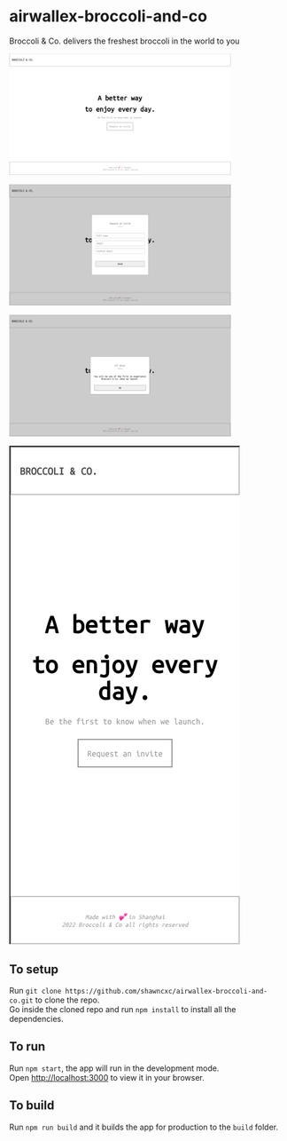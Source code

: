 # airwallex-broccoli-and-co

Broccoli &amp; Co. delivers the freshest broccoli in the world to you

[<img src="./screenshots/1.png" width="400"/>](./screenshots/1.png)

[<img src="./screenshots/2.png" width="400"/>](./screenshots/2.png)

[<img src="./screenshots/3.png" width="400"/>](./screenshots/3.png)

[<img src="./screenshots/4.png" />](./screenshots/4.png)

## To setup

Run `git clone https://github.com/shawncxc/airwallex-broccoli-and-co.git` to clone the repo.\
Go inside the cloned repo and run `npm install` to install all the dependencies.

## To run

Run `npm start`, the app will run in the development mode.\
Open [http://localhost:3000](http://localhost:3000) to view it in your browser.

## To build

Run `npm run build` and it builds the app for production to the `build` folder.
